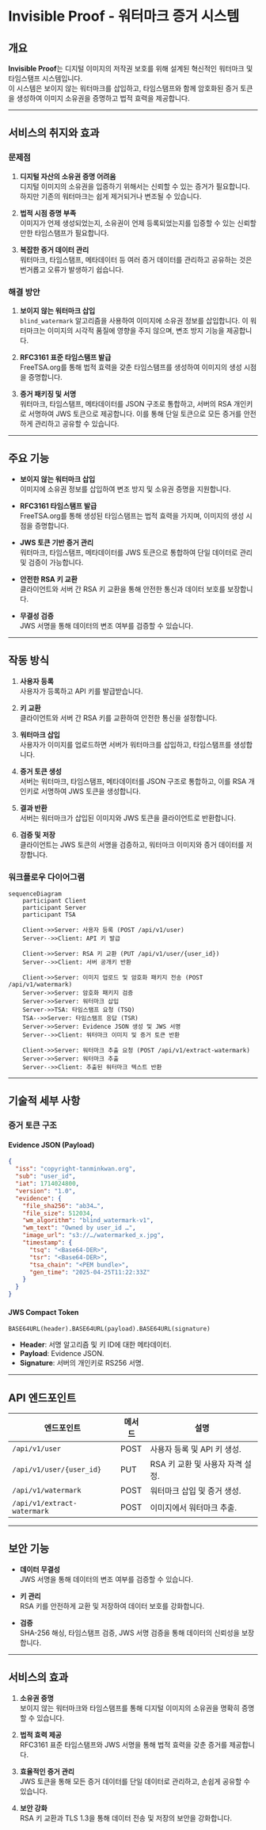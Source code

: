 # Invisible Proof - 워터마크 증거 시스템

## 개요
**Invisible Proof**는 디지털 이미지의 저작권 보호를 위해 설계된 혁신적인 워터마크 및 타임스탬프 시스템입니다.  
이 시스템은 보이지 않는 워터마크를 삽입하고, 타임스탬프와 함께 암호화된 증거 토큰을 생성하여 이미지 소유권을 증명하고 법적 효력을 제공합니다.

---

## 서비스의 취지와 효과

### 문제점
1. **디지털 자산의 소유권 증명 어려움**  
   디지털 이미지의 소유권을 입증하기 위해서는 신뢰할 수 있는 증거가 필요합니다. 하지만 기존의 워터마크는 쉽게 제거되거나 변조될 수 있습니다.

2. **법적 시점 증명 부족**  
   이미지가 언제 생성되었는지, 소유권이 언제 등록되었는지를 입증할 수 있는 신뢰할 만한 타임스탬프가 필요합니다.

3. **복잡한 증거 데이터 관리**  
   워터마크, 타임스탬프, 메타데이터 등 여러 증거 데이터를 관리하고 공유하는 것은 번거롭고 오류가 발생하기 쉽습니다.

### 해결 방안
1. **보이지 않는 워터마크 삽입**  
   `blind_watermark` 알고리즘을 사용하여 이미지에 소유권 정보를 삽입합니다. 이 워터마크는 이미지의 시각적 품질에 영향을 주지 않으며, 변조 방지 기능을 제공합니다.

2. **RFC3161 표준 타임스탬프 발급**  
   FreeTSA.org를 통해 법적 효력을 갖춘 타임스탬프를 생성하여 이미지의 생성 시점을 증명합니다.

3. **증거 패키징 및 서명**  
   워터마크, 타임스탬프, 메타데이터를 JSON 구조로 통합하고, 서버의 RSA 개인키로 서명하여 JWS 토큰으로 제공합니다. 이를 통해 단일 토큰으로 모든 증거를 안전하게 관리하고 공유할 수 있습니다.

---

## 주요 기능

- **보이지 않는 워터마크 삽입**  
  이미지에 소유권 정보를 삽입하여 변조 방지 및 소유권 증명을 지원합니다.

- **RFC3161 타임스탬프 발급**  
  FreeTSA.org를 통해 생성된 타임스탬프는 법적 효력을 가지며, 이미지의 생성 시점을 증명합니다.

- **JWS 토큰 기반 증거 관리**  
  워터마크, 타임스탬프, 메타데이터를 JWS 토큰으로 통합하여 단일 데이터로 관리 및 검증이 가능합니다.

- **안전한 RSA 키 교환**  
  클라이언트와 서버 간 RSA 키 교환을 통해 안전한 통신과 데이터 보호를 보장합니다.

- **무결성 검증**  
  JWS 서명을 통해 데이터의 변조 여부를 검증할 수 있습니다.

---

## 작동 방식

1. **사용자 등록**  
   사용자가 등록하고 API 키를 발급받습니다.

2. **키 교환**  
   클라이언트와 서버 간 RSA 키를 교환하여 안전한 통신을 설정합니다.

3. **워터마크 삽입**  
   사용자가 이미지를 업로드하면 서버가 워터마크를 삽입하고, 타임스탬프를 생성합니다.

4. **증거 토큰 생성**  
   서버는 워터마크, 타임스탬프, 메타데이터를 JSON 구조로 통합하고, 이를 RSA 개인키로 서명하여 JWS 토큰을 생성합니다.

5. **결과 반환**  
   서버는 워터마크가 삽입된 이미지와 JWS 토큰을 클라이언트로 반환합니다.

6. **검증 및 저장**  
   클라이언트는 JWS 토큰의 서명을 검증하고, 워터마크 이미지와 증거 데이터를 저장합니다.
   
### 워크플로우 다이어그램
```mermaid
sequenceDiagram
    participant Client
    participant Server
    participant TSA

    Client->>Server: 사용자 등록 (POST /api/v1/user)
    Server-->>Client: API 키 발급

    Client->>Server: RSA 키 교환 (PUT /api/v1/user/{user_id})
    Server-->>Client: 서버 공개키 반환

    Client->>Server: 이미지 업로드 및 암호화 패키지 전송 (POST /api/v1/watermark)
    Server->>Server: 암호화 패키지 검증
    Server->>Server: 워터마크 삽입
    Server->>TSA: 타임스탬프 요청 (TSQ)
    TSA-->>Server: 타임스탬프 응답 (TSR)
    Server->>Server: Evidence JSON 생성 및 JWS 서명
    Server-->>Client: 워터마크 이미지 및 증거 토큰 반환

    Client->>Server: 워터마크 추출 요청 (POST /api/v1/extract-watermark)
    Server->>Server: 워터마크 추출
    Server-->>Client: 추출된 워터마크 텍스트 반환
```
---

## 기술적 세부 사항

### 증거 토큰 구조
#### Evidence JSON (Payload)
```json
{
  "iss": "copyright-tanminkwan.org",
  "sub": "user_id",
  "iat": 1714024800,
  "version": "1.0",
  "evidence": {
    "file_sha256": "ab34…",
    "file_size": 512034,
    "wm_algorithm": "blind_watermark-v1",
    "wm_text": "Owned by user_id …",
    "image_url": "s3://…/watermarked_x.jpg",
    "timestamp": {
      "tsq": "<Base64-DER>",
      "tsr": "<Base64-DER>",
      "tsa_chain": "<PEM bundle>",
      "gen_time": "2025-04-25T11:22:33Z"
    }
  }
}
```

#### JWS Compact Token
```
BASE64URL(header).BASE64URL(payload).BASE64URL(signature)
```
- **Header**: 서명 알고리즘 및 키 ID에 대한 메타데이터.
- **Payload**: Evidence JSON.
- **Signature**: 서버의 개인키로 RS256 서명.

---

## API 엔드포인트

| 엔드포인트                  | 메서드 | 설명                                       |
|---------------------------|--------|-------------------------------------------|
| `/api/v1/user`            | POST   | 사용자 등록 및 API 키 생성.                |
| `/api/v1/user/{user_id}`  | PUT    | RSA 키 교환 및 사용자 자격 설정.           |
| `/api/v1/watermark`       | POST   | 워터마크 삽입 및 증거 생성.                |
| `/api/v1/extract-watermark` | POST | 이미지에서 워터마크 추출.                  |

---

## 보안 기능

- **데이터 무결성**  
  JWS 서명을 통해 데이터의 변조 여부를 검증할 수 있습니다.

- **키 관리**  
  RSA 키를 안전하게 교환 및 저장하여 데이터 보호를 강화합니다.

- **검증**  
  SHA-256 해싱, 타임스탬프 검증, JWS 서명 검증을 통해 데이터의 신뢰성을 보장합니다.

---

## 서비스의 효과

1. **소유권 증명**  
   보이지 않는 워터마크와 타임스탬프를 통해 디지털 이미지의 소유권을 명확히 증명할 수 있습니다.

2. **법적 효력 제공**  
   RFC3161 표준 타임스탬프와 JWS 서명을 통해 법적 효력을 갖춘 증거를 제공합니다.

3. **효율적인 증거 관리**  
   JWS 토큰을 통해 모든 증거 데이터를 단일 데이터로 관리하고, 손쉽게 공유할 수 있습니다.

4. **보안 강화**  
   RSA 키 교환과 TLS 1.3을 통해 데이터 전송 및 저장의 보안을 강화합니다.